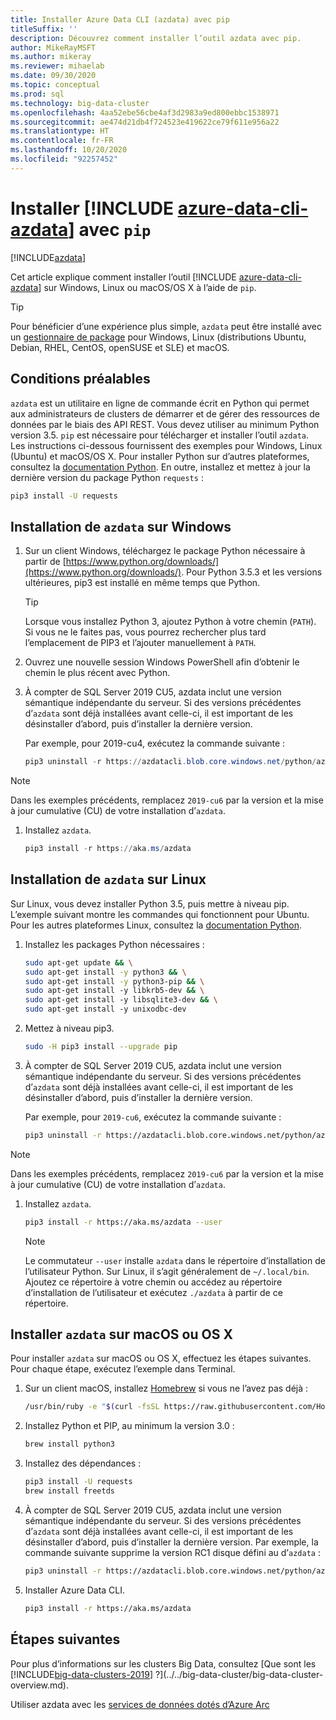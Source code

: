 ```yaml
---
title: Installer Azure Data CLI (azdata) avec pip
titleSuffix: ''
description: Découvrez comment installer l’outil azdata avec pip.
author: MikeRayMSFT
ms.author: mikeray
ms.reviewer: mihaelab
ms.date: 09/30/2020
ms.topic: conceptual
ms.prod: sql
ms.technology: big-data-cluster
ms.openlocfilehash: 4aa52ebe56cbe4af3d2983a9ed800ebbc1538971
ms.sourcegitcommit: ae474d21db4f724523e419622ce79f611e956a22
ms.translationtype: HT
ms.contentlocale: fr-FR
ms.lasthandoff: 10/20/2020
ms.locfileid: "92257452"
---
```

# <a name="install-azure-data-cli-azdata-with-pip"></a>Installer [!INCLUDE [azure-data-cli-azdata](../../includes/azure-data-cli-azdata.md)] avec `pip`

[!INCLUDE[azdata](../../includes/applies-to-version/azdata.md)]

Cet article explique comment installer l’outil [!INCLUDE [azure-data-cli-azdata](../../includes/azure-data-cli-azdata.md)] sur Windows, Linux ou macOS/OS X à l’aide de `pip`.

> [!TIP]
> Pour bénéficier d’une expérience plus simple, `azdata` peut être installé avec un [gestionnaire de package](./deploy-install-azdata.md) pour Windows, Linux (distributions Ubuntu, Debian, RHEL, CentOS, openSUSE et SLE) et macOS.

## <a name="prerequisites"></a><a id="prerequisites"></a> Conditions préalables

`azdata` est un utilitaire en ligne de commande écrit en Python qui permet aux administrateurs de clusters de démarrer et de gérer des ressources de données par le biais des API REST. Vous devez utiliser au minimum Python version 3.5. `pip` est nécessaire pour télécharger et installer l’outil `azdata`. Les instructions ci-dessous fournissent des exemples pour Windows, Linux (Ubuntu) et macOS/OS X. Pour installer Python sur d’autres plateformes, consultez la [documentation Python](https://wiki.python.org/moin/BeginnersGuide/Download). En outre, installez et mettez à jour la dernière version du package Python `requests` :

```bash
pip3 install -U requests
```

## <a name="windows-azdata-installation"></a><a id="windows"></a> Installation de `azdata` sur Windows

1. Sur un client Windows, téléchargez le package Python nécessaire à partir de [https://www.python.org/downloads/](https://www.python.org/downloads/). Pour Python 3.5.3 et les versions ultérieures, pip3 est installé en même temps que Python.

   > [!TIP]
   > Lorsque vous installez Python 3, ajoutez Python à votre chemin (`PATH`). Si vous ne le faites pas, vous pourrez rechercher plus tard l’emplacement de PIP3 et l’ajouter manuellement à `PATH`.

1. Ouvrez une nouvelle session Windows PowerShell afin d’obtenir le chemin le plus récent avec Python.

1. À compter de SQL Server 2019 CU5, azdata inclut une version sémantique indépendante du serveur. Si des versions précédentes d’`azdata` sont déjà installées avant celle-ci, il est important de les désinstaller d’abord, puis d’installer la dernière version.

   Par exemple, pour 2019-cu4, exécutez la commande suivante :

   ```powershell
   pip3 uninstall -r https://azdatacli.blob.core.windows.net/python/azdata/2019-cu4/requirements.txt
   ```

  > [!NOTE]
  > Dans les exemples précédents, remplacez `2019-cu6` par la version et la mise à jour cumulative (CU) de votre installation d’`azdata`. 

1. Installez `azdata`.

   ```powershell
   pip3 install -r https://aka.ms/azdata
   ```

## <a name="linux-azdata-installation"></a><a id="linux"></a> Installation de `azdata` sur Linux

Sur Linux, vous devez installer Python 3.5, puis mettre à niveau pip. L’exemple suivant montre les commandes qui fonctionnent pour Ubuntu. Pour les autres plateformes Linux, consultez la [documentation Python](https://wiki.python.org/moin/BeginnersGuide/Download).

1. Installez les packages Python nécessaires :

   ```bash
   sudo apt-get update && \
   sudo apt-get install -y python3 && \
   sudo apt-get install -y python3-pip && \
   sudo apt-get install -y libkrb5-dev && \
   sudo apt-get install -y libsqlite3-dev && \
   sudo apt-get install -y unixodbc-dev
   ```

1. Mettez à niveau pip3.

   ```bash
   sudo -H pip3 install --upgrade pip
   ```

1. À compter de SQL Server 2019 CU5, azdata inclut une version sémantique indépendante du serveur. Si des versions précédentes d’`azdata` sont déjà installées avant celle-ci, il est important de les désinstaller d’abord, puis d’installer la dernière version.

   Par exemple, pour `2019-cu6`, exécutez la commande suivante :

   ```bash
   pip3 uninstall -r https://azdatacli.blob.core.windows.net/python/azdata/2019-cu6/requirements.txt
   ```

  > [!NOTE]
  > Dans les exemples précédents, remplacez `2019-cu6` par la version et la mise à jour cumulative (CU) de votre installation d’`azdata`.

1. Installez `azdata`.

   ```bash
   pip3 install -r https://aka.ms/azdata --user
   ```

   > [!NOTE]
   > Le commutateur `--user` installe `azdata` dans le répertoire d’installation de l’utilisateur Python. Sur Linux, il s’agit généralement de `~/.local/bin`. Ajoutez ce répertoire à votre chemin ou accédez au répertoire d’installation de l’utilisateur et exécutez `./azdata` à partir de ce répertoire.

## <a name="install-azdata-on-macos-or-os-x"></a><a id="macOSX"></a> Installer `azdata` sur macOS ou OS X

Pour installer `azdata` sur macOS ou OS X, effectuez les étapes suivantes. Pour chaque étape, exécutez l’exemple dans Terminal.

1. Sur un client macOS, installez [Homebrew](https://brew.sh) si vous ne l’avez pas déjà :

   ```bash
   /usr/bin/ruby -e "$(curl -fsSL https://raw.githubusercontent.com/Homebrew/install/master/install)"
   ```

1. Installez Python et PIP, au minimum la version 3.0 :

   ```bash
   brew install python3
   ```

1. Installez des dépendances :

   ```bash
   pip3 install -U requests
   brew install freetds
   ```

1. À compter de SQL Server 2019 CU5, azdata inclut une version sémantique indépendante du serveur. Si des versions précédentes d’`azdata` sont déjà installées avant celle-ci, il est important de les désinstaller d’abord, puis d’installer la dernière version. Par exemple, la commande suivante supprime la version RC1 disque défini au d’`azdata` :

   ```bash
   pip3 uninstall -r https://azdatacli.blob.core.windows.net/python/azdata/2019-rc1/requirements.txt
   ```

1. Installer Azure Data CLI.

   ```bash
   pip3 install -r https://aka.ms/azdata
   ```

## <a name="next-steps"></a>Étapes suivantes

Pour plus d’informations sur les clusters Big Data, consultez [Que sont les [!INCLUDE[big-data-clusters-2019](../../includes/ssbigdataclusters-ver15.md)] ?](../../big-data-cluster/big-data-cluster-overview.md).

Utiliser azdata avec les [services de données dotés d’Azure Arc](/azure/azure-arc/data/)
